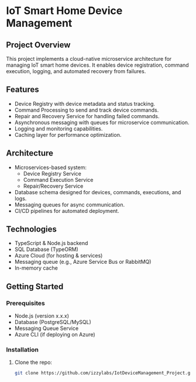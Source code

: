 # IoT Smart Home Device Management

## Project Overview
This project implements a cloud-native microservice architecture for managing IoT smart home devices. It enables device registration, command execution, logging, and automated recovery from failures.

## Features
- Device Registry with device metadata and status tracking.
- Command Processing to send and track device commands.
- Repair and Recovery Service for handling failed commands.
- Asynchronous messaging with queues for microservice communication.
- Logging and monitoring capabilities.
- Caching layer for performance optimization.

## Architecture
- Microservices-based system:
  - Device Registry Service
  - Command Execution Service
  - Repair/Recovery Service
- Database schema designed for devices, commands, executions, and logs.
- Messaging queues for async communication.
- CI/CD pipelines for automated deployment.

## Technologies
- TypeScript & Node.js backend
- SQL Database (TypeORM)
- Azure Cloud (for hosting & services)
- Messaging queue (e.g., Azure Service Bus or RabbitMQ)
- In-memory cache

## Getting Started

### Prerequisites
- Node.js (version x.x.x)
- Database (PostgreSQL/MySQL)
- Messaging Queue Service
- Azure CLI (if deploying on Azure)

### Installation
1. Clone the repo:
   ```bash
   git clone https://github.com/izzylabs/IotDeviceManagement_Project.git
